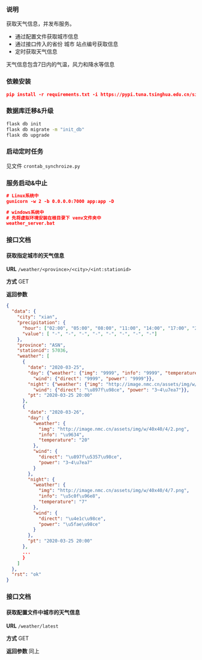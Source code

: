 ### 说明

获取天气信息，并发布服务。

- 通过配置文件获取城市信息
- 通过接口传入的省份 城市 站点编号获取信息
- 定时获取天气信息



天气信息包含7日内的气温，风力和降水等信息



### 依赖安装

```json
pip install -r requirements.txt -i https://pypi.tuna.tsinghua.edu.cn/simple
```



### 数据库迁移&升级

```bash
flask db init 
flask db migrate -m "init_db"
flask db upgrade
```





### 启动定时任务

见文件 `crontab_synchroize.py`



### 服务启动&中止

```json
# Linux系统中
gunicorn -w 2 -b 0.0.0.0:7000 app:app -D

# windows系统中
# 先将虚拟环境安装在根目录下 venv文件夹中
weather_server.bat
```





### 接口文档

#### 获取指定城市的天气信息

**URL**    `/weather/<province>/<city>/<int:stationid>`

**方式**   GET

**返回参数**

```json
{
  "data": {
    "city": "xian", 
    "precipitation": {
      "hour": ["02:00", "05:00", "08:00", "11:00", "14:00", "17:00", "20:00", "23:00"], 
      "value": [ "-", "-", "-", "-", "-", "-", "-", "-"]
    }, 
    "province": "ASN", 
    "stationid": 57036, 
    "weather": [
      {
        "date": "2020-03-25", 
        "day": {"weather": {"img": "9999", "info": "9999", "temperature": "9999"}, 
          "wind": {"direct": "9999", "power": "9999"}}, 
        "night": {"weather": {"img": "http://image.nmc.cn/assets/img/w/40x40/4/1.png", "info": "\u591a\u4e91", "temperature": "12"}, 
          "wind": {"direct": "\u897f\u98ce", "power": "3~4\u7ea7"}}, 
        "pt": "2020-03-25 20:00"
      }, 
      {
        "date": "2020-03-26", 
        "day": {
          "weather": {
            "img": "http://image.nmc.cn/assets/img/w/40x40/4/2.png", 
            "info": "\u9634", 
            "temperature": "20"
          }, 
          "wind": {
            "direct": "\u897f\u5357\u98ce", 
            "power": "3~4\u7ea7"
          }
        }, 
        "night": {
          "weather": {
            "img": "http://image.nmc.cn/assets/img/w/40x40/4/7.png", 
            "info": "\u5c0f\u96e8", 
            "temperature": "7"
          }, 
          "wind": {
            "direct": "\u4e1c\u98ce", 
            "power": "\u5fae\u98ce"
          }
        }, 
        "pt": "2020-03-25 20:00"
      }, 
      ...
      }
    ]
  }, 
  "rst": "ok"
}
```



### 接口文档

#### 获取配置文件中城市的天气信息



**URL**    `/weather/latest`  

**方式**   GET

**返回参数**   同上

